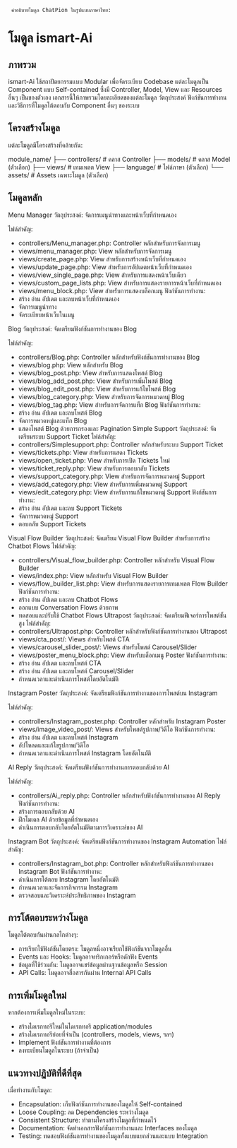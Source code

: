 
     คำอธิบายโมดูล ChatPion ในรูปแบบภาษาไทย:

# โมดูล ismart-Ai

## ภาพรวม
   ismart-Ai ใช้สถาปัตยกรรมแบบ Modular เพื่อจัดระเบียบ Codebase แต่ละโมดูลเป็น Component แบบ Self-contained ซึ่งมี Controller, Model, View และ Resources อื่นๆ เป็นของตัวเอง เอกสารนี้ให้ภาพรวมโดยละเอียดของแต่ละโมดูล วัตถุประสงค์ ฟังก์ชันการทำงาน และวิธีการที่โมดูลโต้ตอบกับ Component อื่นๆ ของระบบ


## โครงสร้างโมดูล
แต่ละโมดูลมีโครงสร้างที่คล้ายกัน:


module_name/
├── controllers/       # คลาส Controller
├── models/            # คลาส Model (ตัวเลือก)
├── views/             # เทมเพลต View
├── language/          # ไฟล์ภาษา (ตัวเลือก)
└── assets/            # Assets เฉพาะโมดูล (ตัวเลือก)



## โมดูลหลัก

Menu Manager
   วัตถุประสงค์: จัดการเมนูนำทางและหน้าเว็บที่กำหนดเอง

ไฟล์สำคัญ:

 * controllers/Menu_manager.php: Controller หลักสำหรับการจัดการเมนู
 * views/menu_manager.php: View หลักสำหรับการจัดการเมนู
 * views/create_page.php: View สำหรับการสร้างหน้าเว็บที่กำหนดเอง
 * views/update_page.php: View สำหรับการอัปเดตหน้าเว็บที่กำหนดเอง
 * views/view_single_page.php: View สำหรับการแสดงหน้าเว็บเดียว
 * views/custom_page_lists.php: View สำหรับการแสดงรายการหน้าเว็บที่กำหนดเอง
 * views/menu_block.php: View สำหรับการแสดงบล็อกเมนู
ฟังก์ชันการทำงาน:
 * สร้าง อ่าน อัปเดต และลบหน้าเว็บที่กำหนดเอง
 * จัดการเมนูนำทาง
 * จัดระเบียบหน้าเว็บในเมนู



Blog
   วัตถุประสงค์: จัดเตรียมฟังก์ชันการทำงานของ Blog

ไฟล์สำคัญ:

 * controllers/Blog.php: Controller หลักสำหรับฟังก์ชันการทำงานของ Blog
 * views/blog.php: View หลักสำหรับ Blog
 * views/blog_post.php: View สำหรับการแสดงโพสต์ Blog
 * views/blog_add_post.php: View สำหรับการเพิ่มโพสต์ Blog
 * views/blog_edit_post.php: View สำหรับการแก้ไขโพสต์ Blog
 * views/blog_category.php: View สำหรับการจัดการหมวดหมู่ Blog
 * views/blog_tag.php: View สำหรับการจัดการแท็ก Blog
ฟังก์ชันการทำงาน:
 * สร้าง อ่าน อัปเดต และลบโพสต์ Blog
 * จัดการหมวดหมู่และแท็ก Blog
 * แสดงโพสต์ Blog ด้วยการกรองและ Pagination
Simple Support
วัตถุประสงค์: จัดเตรียมระบบ Support Ticket
ไฟล์สำคัญ:
 * controllers/Simplesupport.php: Controller หลักสำหรับระบบ Support Ticket
 * views/tickets.php: View สำหรับการแสดง Tickets
 * views/open_ticket.php: View สำหรับการเปิด Tickets ใหม่
 * views/ticket_reply.php: View สำหรับการตอบกลับ Tickets
 * views/support_category.php: View สำหรับการจัดการหมวดหมู่ Support
 * views/add_category.php: View สำหรับการเพิ่มหมวดหมู่ Support
 * views/edit_category.php: View สำหรับการแก้ไขหมวดหมู่ Support
ฟังก์ชันการทำงาน:
 * สร้าง อ่าน อัปเดต และลบ Support Tickets
 * จัดการหมวดหมู่ Support
 * ตอบกลับ Support Tickets


  Visual Flow Builder
  วัตถุประสงค์: จัดเตรียม Visual Flow Builder สำหรับการสร้าง Chatbot Flows
ไฟล์สำคัญ:


 * controllers/Visual_flow_builder.php: Controller หลักสำหรับ Visual Flow Builder
 * views/index.php: View หลักสำหรับ Visual Flow Builder
 * views/flow_builder_list.php: View สำหรับการแสดงรายการเทมเพลต Flow Builder
ฟังก์ชันการทำงาน:
 * สร้าง อ่าน อัปเดต และลบ Chatbot Flows
 * ออกแบบ Conversation Flows ด้วยภาพ
 * ทดสอบและปรับใช้ Chatbot Flows
Ultrapost
วัตถุประสงค์: จัดเตรียมฟีเจอร์การโพสต์ขั้นสูง
ไฟล์สำคัญ:
 * controllers/Ultrapost.php: Controller หลักสำหรับฟังก์ชันการทำงานของ Ultrapost
 * views/cta_post/: Views สำหรับโพสต์ CTA
 * views/carousel_slider_post/: Views สำหรับโพสต์ Carousel/Slider
 * views/poster_menu_block.php: View สำหรับบล็อกเมนู Poster
ฟังก์ชันการทำงาน:
 * สร้าง อ่าน อัปเดต และลบโพสต์ CTA
 * สร้าง อ่าน อัปเดต และลบโพสต์ Carousel/Slider
 * กำหนดเวลาและดำเนินการโพสต์โดยอัตโนมัติ


  Instagram Poster
  วัตถุประสงค์: จัดเตรียมฟังก์ชันการทำงานของการโพสต์บน Instagram

ไฟล์สำคัญ:

 * controllers/Instagram_poster.php: Controller หลักสำหรับ Instagram Poster
 * views/image_video_post/: Views สำหรับโพสต์รูปภาพ/วิดีโอ
ฟังก์ชันการทำงาน:
 * สร้าง อ่าน อัปเดต และลบโพสต์ Instagram
 * อัปโหลดและแก้ไขรูปภาพ/วิดีโอ
 * กำหนดเวลาและดำเนินการโพสต์ Instagram โดยอัตโนมัติ



  AI Reply
  วัตถุประสงค์: จัดเตรียมฟังก์ชันการทำงานการตอบกลับด้วย AI

ไฟล์สำคัญ:
 * controllers/Ai_reply.php: Controller หลักสำหรับฟังก์ชันการทำงานของ AI Reply
ฟังก์ชันการทำงาน:
 * สร้างการตอบกลับด้วย AI
 * ฝึกโมเดล AI ด้วยข้อมูลที่กำหนดเอง
 * ดำเนินการตอบกลับโดยอัตโนมัติตามการวิเคราะห์ของ AI


  Instagram Bot
  วัตถุประสงค์: จัดเตรียมฟังก์ชันการทำงานของ  Instagram Automation
ไฟล์สำคัญ:
 * controllers/Instagram_bot.php: Controller หลักสำหรับฟังก์ชันการทำงานของ
 Instagram Bot
ฟังก์ชันการทำงาน:
 * ดำเนินการโต้ตอบ Instagram โดยอัตโนมัติ
 * กำหนดเวลาและจัดการกิจกรรม Instagram
 * ตรวจสอบและวิเคราะห์ประสิทธิภาพของ Instagram



  ## การโต้ตอบระหว่างโมดูล
  โมดูลโต้ตอบกันผ่านกลไกต่างๆ:
 * การเรียกใช้ฟังก์ชันโดยตรง: โมดูลหนึ่งอาจเรียกใช้ฟังก์ชันจากโมดูลอื่น
 * Events และ Hooks: โมดูลอาจทริกเกอร์หรือดักฟัง Events
 * ข้อมูลที่ใช้ร่วมกัน: โมดูลอาจแชร์ข้อมูลผ่านฐานข้อมูลหรือ Session
 * API Calls: โมดูลอาจสื่อสารกันผ่าน Internal API Calls
## การเพิ่มโมดูลใหม่
หากต้องการเพิ่มโมดูลใหม่ในระบบ:
 * สร้างไดเรกทอรีใหม่ในไดเรกทอรี application/modules
 * สร้างไดเรกทอรีย่อยที่จำเป็น (controllers, models, views, ฯลฯ)
 * Implement ฟังก์ชันการทำงานที่ต้องการ
 * ลงทะเบียนโมดูลในระบบ (ถ้าจำเป็น)
## แนวทางปฏิบัติที่ดีที่สุด
เมื่อทำงานกับโมดูล:
 * Encapsulation: เก็บฟังก์ชันการทำงานของโมดูลให้ Self-contained
 * Loose Coupling: ลด Dependencies ระหว่างโมดูล
 * Consistent Structure: ทำตามโครงสร้างโมดูลที่กำหนดไว้
 * Documentation: จัดทำเอกสารฟังก์ชันการทำงานและ Interfaces ของโมดูล
 * Testing: ทดสอบฟังก์ชันการทำงานของโมดูลทั้งแบบแยกส่วนและแบบ Integration

